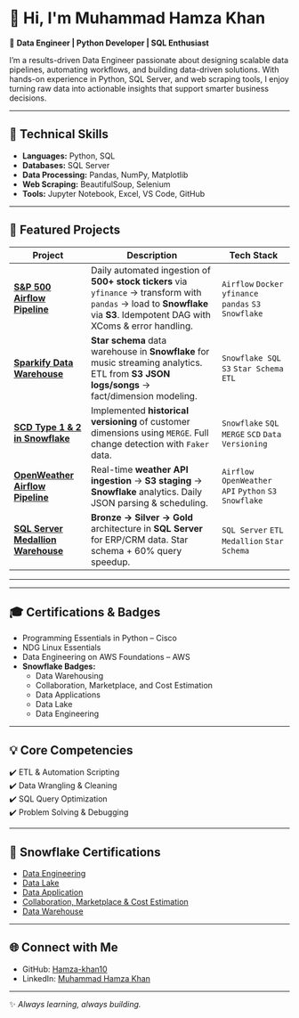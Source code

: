 # 👋 Hi, I'm Muhammad Hamza Khan  

🚀 **Data Engineer | Python Developer | SQL Enthusiast**  

I’m a results-driven Data Engineer passionate about designing scalable data pipelines, automating workflows, and building data-driven solutions. With hands-on experience in Python, SQL Server, and web scraping tools, I enjoy turning raw data into actionable insights that support smarter business decisions.  

---

## 🔧 Technical Skills  
- **Languages:** Python, SQL  
- **Databases:** SQL Server  
- **Data Processing:** Pandas, NumPy, Matplotlib  
- **Web Scraping:** BeautifulSoup, Selenium  
- **Tools:** Jupyter Notebook, Excel, VS Code, GitHub  

---

## 🚀 Featured Projects

| Project | Description | Tech Stack |
|---------|-----------|------------|
| **[S&P 500 Airflow Pipeline](https://github.com/Hamza-khan10/S-P500-airflow-pipeline)** | Daily automated ingestion of **500+ stock tickers** via `yfinance` → transform with `pandas` → load to **Snowflake** via **S3**. Idempotent DAG with XComs & error handling. | `Airflow` `Docker` `yfinance` `pandas` `S3` `Snowflake` |
| **[Sparkify Data Warehouse](https://github.com/Hamza-khan10/Sparkify_data_warehouse-)** | **Star schema** data warehouse in **Snowflake** for music streaming analytics. ETL from **S3 JSON logs/songs** → fact/dimension modeling. | `Snowflake SQL` `S3` `Star Schema` `ETL` |
| **[SCD Type 1 & 2 in Snowflake](https://github.com/Hamza-khan10/slowly-changing-dimensions-with-snowflake)** | Implemented **historical versioning** of customer dimensions using `MERGE`. Full change detection with `Faker` data. | `Snowflake` `SQL MERGE` `SCD` `Data Versioning` |
| **[OpenWeather Airflow Pipeline](https://github.com/Hamza-khan10/Airflow_openweather_pipeline)** | Real-time **weather API ingestion** → **S3 staging** → **Snowflake** analytics. Daily JSON parsing & scheduling. | `Airflow` `OpenWeather API` `Python` `S3` `Snowflake` |
| **[SQL Server Medallion Warehouse](https://github.com/Hamza-khan10/sql_data_warehouse)** | **Bronze → Silver → Gold** architecture in **SQL Server** for ERP/CRM data. Star schema + 60% query speedup. | `SQL Server` `ETL` `Medallion` `Star Schema` |

---

---

## 🎓 Certifications & Badges  
- Programming Essentials in Python – Cisco  
- NDG Linux Essentials  
- Data Engineering on AWS Foundations – AWS  
- **Snowflake Badges:**  
  - Data Warehousing  
  - Collaboration, Marketplace, and Cost Estimation  
  - Data Applications  
  - Data Lake  
  - Data Engineering  

---

## 💡 Core Competencies  
✔️ ETL & Automation Scripting  
✔️ Data Wrangling & Cleaning  
✔️ SQL Query Optimization  
✔️ Problem Solving & Debugging  

---

## 🏅 Snowflake Certifications

- [Data Engineering ](https://achieve.snowflake.com/aa7436fd-3008-4fb4-9fef-0d3376d73c24#acc.D1Ks9IE4)
- [Data Lake](https://achieve.snowflake.com/ad31e119-8488-4883-9802-f6fbeac3106c#acc.miQIKb7p)
- [Data Application](https://achieve.snowflake.com/c60d1aba-d701-4b57-b4e0-562b1b8e1175#acc.UOLeDMtm)
- [Collaboration, Marketplace & Cost Estimation](https://achieve.snowflake.com/16c06907-1791-485c-a7c1-64747fbfd43a#acc.fXkF0tLa)
- [Data Warehouse](https://achieve.snowflake.com/eb7626e9-f441-45e1-9acf-8120d5bfa59b#acc.xknOsURV)

---

## 🌐 Connect with Me  
- GitHub: [Hamza-khan10](https://github.com/Hamza-khan10)  
- LinkedIn: [Muhammad Hamza Khan](https://www.linkedin.com/in/muhammad-hamza-khan-b1684621a)  

---
✨ _Always learning, always building._  

